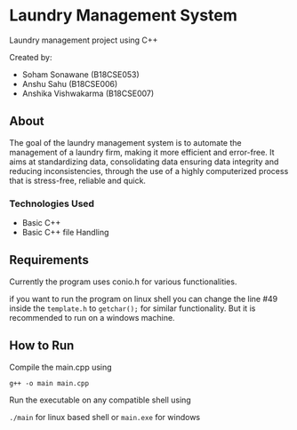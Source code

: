 # Laundry Management System

Laundry management project using C++

Created by:

- Soham Sonawane      (B18CSE053)
- Anshu Sahu          (B18CSE006)
- Anshika Vishwakarma (B18CSE007)

## About

The goal of the laundry management system is to automate the management of a laundry firm, making it more efficient and error-free.
It aims at standardizing data, consolidating data ensuring data integrity and reducing inconsistencies, through the use of a highly
computerized process that is stress-free, reliable and quick.

### Technologies Used

- Basic C++
- Basic C++ file Handling

## Requirements

Currently the program uses conio.h for various functionalities.

if you want to run the program on linux shell you can change the line #49 inside the `template.h` to ```getchar();``` for similar functionality.
But it is recommended to run on a windows machine.

## How to Run

Compile the main.cpp using

```g++ -o main main.cpp```

Run the executable on any compatible shell using

```./main``` for linux based shell
or
```main.exe``` for windows
